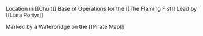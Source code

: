 Location in [[Chult]]
Base of Operations for the [[The Flaming Fist]]
Lead by [[Liara Portyr]]

Marked by a Waterbridge on the [[Pirate Map]]